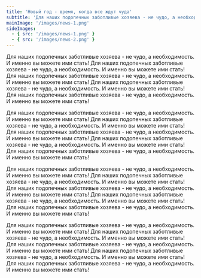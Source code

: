 ```yaml
---
title: 'Новый год - время, когда все ждут чуда'
subtitle: 'Для наших подопечных заботливые хозяева - не чудо, а необходимость. И именно вы можете ими стать!'
mainImage: '/images/news-1.png'
sideImages:
  - { src: '/images/news-1.png' }
  - { src: '/images/news-2.png' }
---
```


Для наших подопечных заботливые хозяева - не чудо, а необходимость. И именно вы можете ими стать!
Для наших подопечных заботливые хозяева - не чудо, а необходимость. И именно вы можете ими стать!
Для наших подопечных заботливые хозяева - не чудо, а необходимость. И именно вы можете ими стать!
Для наших подопечных заботливые хозяева - не чудо, а необходимость. И именно вы можете ими стать!
Для наших подопечных заботливые хозяева - не чудо, а необходимость. И именно вы можете ими стать!

Для наших подопечных заботливые хозяева - не чудо, а необходимость. И именно вы можете ими стать!
Для наших подопечных заботливые хозяева - не чудо, а необходимость. И именно вы можете ими стать!
Для наших подопечных заботливые хозяева - не чудо, а необходимость. И именно вы можете ими стать!
Для наших подопечных заботливые хозяева - не чудо, а необходимость. И именно вы можете ими стать!
Для наших подопечных заботливые хозяева - не чудо, а необходимость. И именно вы можете ими стать!

Для наших подопечных заботливые хозяева - не чудо, а необходимость. И именно вы можете ими стать!
Для наших подопечных заботливые хозяева - не чудо, а необходимость. И именно вы можете ими стать!
Для наших подопечных заботливые хозяева - не чудо, а необходимость. И именно вы можете ими стать!
Для наших подопечных заботливые хозяева - не чудо, а необходимость. И именно вы можете ими стать!
Для наших подопечных заботливые хозяева - не чудо, а необходимость. И именно вы можете ими стать!

Для наших подопечных заботливые хозяева - не чудо, а необходимость. И именно вы можете ими стать!
Для наших подопечных заботливые хозяева - не чудо, а необходимость. И именно вы можете ими стать!
Для наших подопечных заботливые хозяева - не чудо, а необходимость. И именно вы можете ими стать!
Для наших подопечных заботливые хозяева - не чудо, а необходимость. И именно вы можете ими стать!
Для наших подопечных заботливые хозяева - не чудо, а необходимость. И именно вы можете ими стать!

